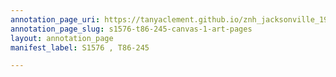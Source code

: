 ```yaml
---
annotation_page_uri: https://tanyaclement.github.io/znh_jacksonville_1939/annotations/s1576-t86-245-canvas-1-art-pages.json
annotation_page_slug: s1576-t86-245-canvas-1-art-pages
layout: annotation_page
manifest_label: S1576 , T86-245

---
```

